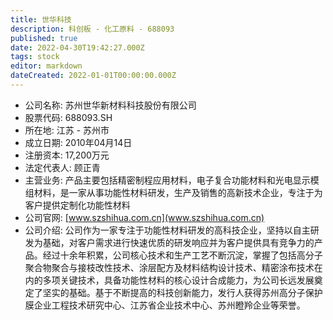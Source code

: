 ```yaml
---
title: 世华科技
description: 科创板 - 化工原料 - 688093
published: true
date: 2022-04-30T19:42:27.000Z
tags: stock
editor: markdown
dateCreated: 2022-01-01T00:00:00.000Z
---
```


- 公司名称: 苏州世华新材料科技股份有限公司
- 股票代码: 688093.SH
- 所在地: 江苏 - 苏州市
- 成立日期: 2010年04月14日
- 注册资本: 17,200万元
- 法定代表人: 顾正青
- 主营业务: 产品主要包括精密制程应用材料，电子复合功能材料和光电显示模组材料，是一家从事功能性材料研发，生产及销售的高新技术企业，专注于为客户提供定制化功能性材料
- 公司官网: [www.szshihua.com.cn](www.szshihua.com.cn)
- 公司介绍: 公司作为一家专注于功能性材料研发的高科技企业，坚持以自主研发为基础，对客户需求进行快速优质的研发响应并为客户提供具有竞争力的产品。经过十余年积累，公司核心技术和生产工艺不断沉淀，掌握了包括高分子聚合物聚合与接枝改性技术、涂层配方及材料结构设计技术、精密涂布技术在内的多项关键技术，具备功能性材料的核心设计合成能力，为公司长远发展奠定了坚实的基础。基于不断提高的科技创新能力，发行人获得苏州高分子保护膜企业工程技术研究中心、江苏省企业技术中心、苏州瞪羚企业等荣誉。


